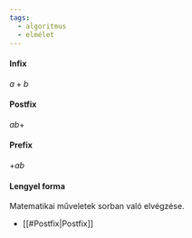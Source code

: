 ```yaml
---
tags:
  - algoritmus
  - elmélet
---
```

#### Infix
$a+b$
#### Postfix
$ab+$
#### Prefix
$+ab$
#### Lengyel forma
Matematikai műveletek sorban való elvégzése.
- [[#Postfix|Postfix]]
